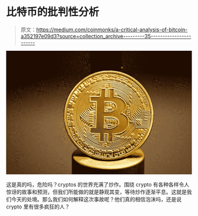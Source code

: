 # 比特币的批判性分析

> 原文：<https://medium.com/coinmonks/a-critical-analysis-of-bitcoin-a352197e09d3?source=collection_archive---------35----------------------->

![](img/fac9897e904da10d7882d5b3d03ac08e.png)

这是真的吗，危险吗？cryptos 的世界充满了炒作。围绕 crypto 有各种各样令人惊讶的故事和预测，但我们所能做的就是静观其变，等待炒作逐渐平息。这就是我们今天的处境。那么我们如何解释这次事故呢？他们真的相信泡沫吗，还是说 crypto 里有很多疯狂的人？